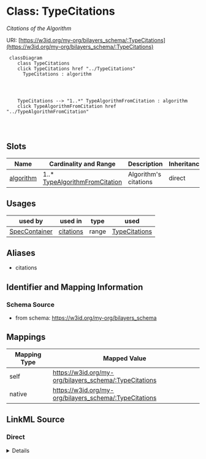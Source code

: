 

# Class: TypeCitations


_Citations of the Algorithm_





URI: [https://w3id.org/my-org/bilayers_schema/:TypeCitations](https://w3id.org/my-org/bilayers_schema/:TypeCitations)






```mermaid
 classDiagram
    class TypeCitations
    click TypeCitations href "../TypeCitations"
      TypeCitations : algorithm
        
          
    
    
    TypeCitations --> "1..*" TypeAlgorithmFromCitation : algorithm
    click TypeAlgorithmFromCitation href "../TypeAlgorithmFromCitation"

        
      
```




<!-- no inheritance hierarchy -->


## Slots

| Name | Cardinality and Range | Description | Inheritance |
| ---  | --- | --- | --- |
| [algorithm](algorithm.md) | 1..* <br/> [TypeAlgorithmFromCitation](TypeAlgorithmFromCitation.md) | Algorithm's citations | direct |





## Usages

| used by | used in | type | used |
| ---  | --- | --- | --- |
| [SpecContainer](SpecContainer.md) | [citations](citations.md) | range | [TypeCitations](TypeCitations.md) |




## Aliases


* citations



## Identifier and Mapping Information







### Schema Source


* from schema: https://w3id.org/my-org/bilayers_schema




## Mappings

| Mapping Type | Mapped Value |
| ---  | ---  |
| self | https://w3id.org/my-org/bilayers_schema/:TypeCitations |
| native | https://w3id.org/my-org/bilayers_schema/:TypeCitations |







## LinkML Source

<!-- TODO: investigate https://stackoverflow.com/questions/37606292/how-to-create-tabbed-code-blocks-in-mkdocs-or-sphinx -->

### Direct

<details>
```yaml
name: TypeCitations
description: Citations of the Algorithm
from_schema: https://w3id.org/my-org/bilayers_schema
aliases:
- citations
slots:
- algorithm

```
</details>

### Induced

<details>
```yaml
name: TypeCitations
description: Citations of the Algorithm
from_schema: https://w3id.org/my-org/bilayers_schema
aliases:
- citations
attributes:
  algorithm:
    name: algorithm
    description: Algorithm's citations
    from_schema: https://w3id.org/my-org/bilayers_schema
    rank: 1000
    alias: algorithm
    owner: TypeCitations
    domain_of:
    - TypeCitations
    range: TypeAlgorithmFromCitation
    required: true
    multivalued: true

```
</details>